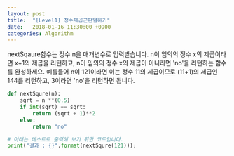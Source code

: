 ```yaml
---
layout: post
title:  "[Level1] 정수제곱근판별하기"
date:   2018-01-16 11:30:00 +0900
categories: Algorithm
---
```



nextSqaure함수는 정수 n을 매개변수로 입력받습니다.
n이 임의의 정수 x의 제곱이라면 x+1의 제곱을 리턴하고, n이 임의의 정수 x의 제곱이 아니라면 'no'을 리턴하는 함수를 완성하세요.
예를들어 n이 121이라면 이는 정수 11의 제곱이므로 (11+1)의 제곱인 144를 리턴하고, 3이라면 'no'을 리턴하면 됩니다.

```python
def nextSqure(n):
    sqrt = n **(0.5)
    if int(sqrt) == sqrt:
        return (sqrt + 1)**2
    else:
        return "no"

# 아래는 테스트로 출력해 보기 위한 코드입니다.
print("결과 : {}".format(nextSqure(121)));
```
